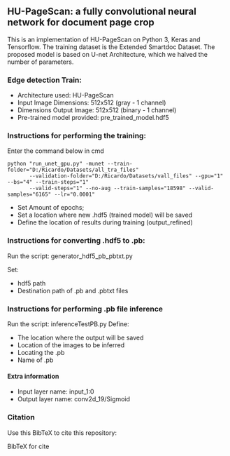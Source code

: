 ## HU-PageScan: a fully convolutional neural network for document page crop

This is an implementation of HU-PageScan on Python 3, Keras and Tensorflow. The training dataset is the Extended Smartdoc Dataset. The proposed model is based on U-net Architecture, which we halved the number of parameters.

### Edge detection Train:

* Architecture used: HU-PageScan
* Input Image Dimensions: 512x512 (gray - 1 channel)
* Dimensions Output Image: 512x512 (binary - 1 channel)
* Pre-trained model provided: pre_trained_model.hdf5


### Instructions for performing the training:

Enter the command below in cmd
```
python "run_unet_gpu.py" -munet --train-folder="D:/Ricardo/Datasets/all_tra_files" 
       --validation-folder="D:/Ricardo/Datasets/vall_files" --gpu="1" --bs="4" --train-steps="1" 
       --valid-steps="1" --no-aug --train-samples="18598" --valid-samples="6165" --lr="0.0001"
```
- Set Amount of epochs;
- Set a location where new .hdf5 (trained model) will be saved
- Define the location of results during training (output_refined)



### Instructions for converting .hdf5 to .pb:

Run the script: generator_hdf5_pb_pbtxt.py

Set:
- hdf5 path
- Destination path of .pb and .pbtxt files

### Instructions for performing .pb file inference

Run the script: inferenceTestPB.py
Define:
- The location where the output will be saved
- Location of the images to be inferred
- Locating the .pb
- Name of .pb

#### Extra information

  - Input layer name: input_1:0
  - Output layer name: conv2d_19/Sigmoid

### Citation

Use this BibTeX  to cite this repository:

BibTeX  for cite
